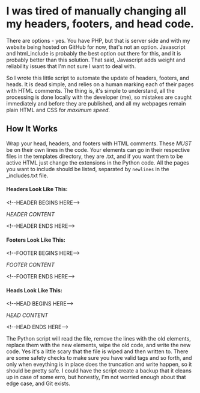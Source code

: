 # I was tired of manually changing all my headers, footers, and head code.

There are options - yes. You have PHP, but that is server side and with my website being hosted on GitHub for now, that's not an option. Javascript and html_include is probably the best option out there for this, and it is probably better than this solution. That said, Javascript adds weight and reliability issues that I'm not sure I want to deal with.

So I wrote this little script to automate the update of headers, footers, and heads. It is dead simple, and relies on a human marking each of their pages with HTML comments. The thing is, it's simple to understand, all the processing is done locally with the developer (me), so mistakes are caught immediately and before they are published, and all my webpages remain plain HTML and CSS for *maximum speed*.

## How It Works

Wrap your head, headers, and footers with HTML comments. These *MUST* be on their own lines in the code. Your elements can go in their respective files in the templates directory, they are .txt, and if you want them to be active HTML just change the extensions in the Python code. All the pages you want to include should be listed, separated by `newlines` in the _includes.txt file.

#### Headers Look Like This:
\<!--HEADER BEGINS HERE-->

*HEADER CONTENT*

\<!--HEADER ENDS HERE-->

#### Footers Look Like This:
\<!--FOOTER BEGINS HERE-->

*FOOTER CONTENT*

\<!--FOOTER ENDS HERE-->

#### Heads Look Like This:
\<!--HEAD BEGINS HERE-->

*HEAD CONTENT*

\<!--HEAD ENDS HERE-->

The Python script will read the file, remove the lines with the old elements, replace them with the new elements, wipe the old code, and write the new code. Yes it's a little scary that the file is wiped and then written to. There are some safety checks to make sure you have valid tags and so forth, and only when eveything is in place does the truncation and write happen, so it should be pretty safe. I could have the script create a backup that it cleans up in case of some erro, but honestly, I'm not worried enough about that edge case, and Git exists.

